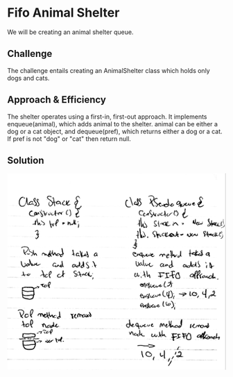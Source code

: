 # Fifo Animal Shelter
We will be creating an animal shelter queue.
## Challenge
The challenge entails creating an AnimalShelter class which holds only dogs and cats.
## Approach & Efficiency
The shelter operates using a first-in, first-out approach. It implements enqueue(animal), which adds animal to the shelter. animal can be either a dog or a cat object, and dequeue(pref), which returns either a dog or a cat. If pref is not "dog" or "cat" then return null.
## Solution
![Whiteboard Image](../assets/queue-with-stack.jpg)